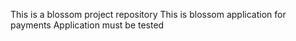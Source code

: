 This is a blossom project repository
This is blossom application for payments
Application must be tested
